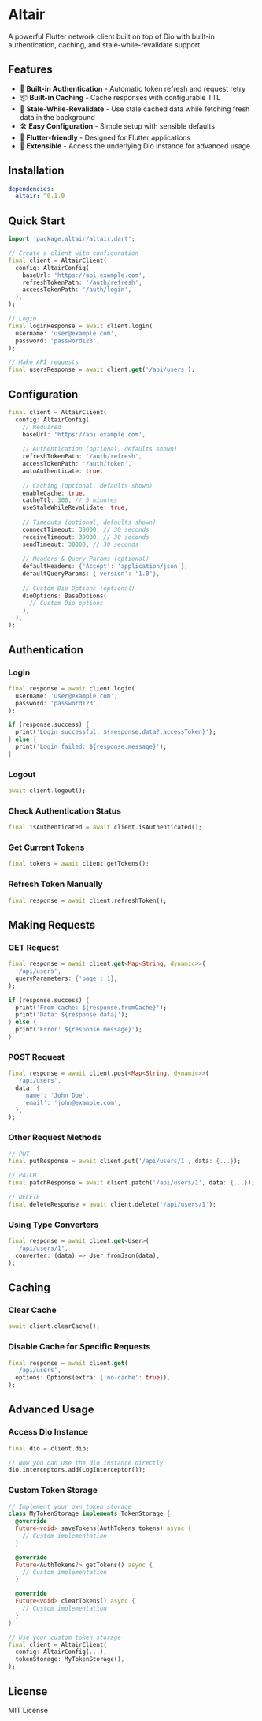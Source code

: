 # Altair

A powerful Flutter network client built on top of Dio with built-in authentication, caching, and stale-while-revalidate support.

## Features

- 🔐 **Built-in Authentication** - Automatic token refresh and request retry
- 📦 **Built-in Caching** - Cache responses with configurable TTL
- 🔄 **Stale-While-Revalidate** - Use stale cached data while fetching fresh data in the background
- 🛠️ **Easy Configuration** - Simple setup with sensible defaults
- 📱 **Flutter-friendly** - Designed for Flutter applications
- 🔌 **Extensible** - Access the underlying Dio instance for advanced usage

## Installation

```yaml
dependencies:
  altair: ^0.1.0
```

## Quick Start

```dart
import 'package:altair/altair.dart';

// Create a client with configuration
final client = AltairClient(
  config: AltairConfig(
    baseUrl: 'https://api.example.com',
    refreshTokenPath: '/auth/refresh',
    accessTokenPath: '/auth/login',
  ),
);

// Login
final loginResponse = await client.login(
  username: 'user@example.com',
  password: 'password123',
);

// Make API requests
final usersResponse = await client.get('/api/users');
```

## Configuration

```dart
final client = AltairClient(
  config: AltairConfig(
    // Required
    baseUrl: 'https://api.example.com',
    
    // Authentication (optional, defaults shown)
    refreshTokenPath: '/auth/refresh',
    accessTokenPath: '/auth/token',
    autoAuthenticate: true,
    
    // Caching (optional, defaults shown)
    enableCache: true,
    cacheTtl: 300, // 5 minutes
    useStaleWhileRevalidate: true,
    
    // Timeouts (optional, defaults shown)
    connectTimeout: 30000, // 30 seconds
    receiveTimeout: 30000, // 30 seconds
    sendTimeout: 30000, // 30 seconds
    
    // Headers & Query Params (optional)
    defaultHeaders: {'Accept': 'application/json'},
    defaultQueryParams: {'version': '1.0'},
    
    // Custom Dio Options (optional)
    dioOptions: BaseOptions(
      // Custom Dio options
    ),
  ),
);
```

## Authentication

### Login

```dart
final response = await client.login(
  username: 'user@example.com',
  password: 'password123',
);

if (response.success) {
  print('Login successful: ${response.data?.accessToken}');
} else {
  print('Login failed: ${response.message}');
}
```

### Logout

```dart
await client.logout();
```

### Check Authentication Status

```dart
final isAuthenticated = await client.isAuthenticated();
```

### Get Current Tokens

```dart
final tokens = await client.getTokens();
```

### Refresh Token Manually

```dart
final response = await client.refreshToken();
```

## Making Requests

### GET Request

```dart
final response = await client.get<Map<String, dynamic>>(
  '/api/users',
  queryParameters: {'page': 1},
);

if (response.success) {
  print('From cache: ${response.fromCache}');
  print('Data: ${response.data}');
} else {
  print('Error: ${response.message}');
}
```

### POST Request

```dart
final response = await client.post<Map<String, dynamic>>(
  '/api/users',
  data: {
    'name': 'John Doe',
    'email': 'john@example.com',
  },
);
```

### Other Request Methods

```dart
// PUT
final putResponse = await client.put('/api/users/1', data: {...});

// PATCH
final patchResponse = await client.patch('/api/users/1', data: {...});

// DELETE
final deleteResponse = await client.delete('/api/users/1');
```

### Using Type Converters

```dart
final response = await client.get<User>(
  '/api/users/1',
  converter: (data) => User.fromJson(data),
);
```

## Caching

### Clear Cache

```dart
await client.clearCache();
```

### Disable Cache for Specific Requests

```dart
final response = await client.get(
  '/api/users',
  options: Options(extra: {'no-cache': true}),
);
```

## Advanced Usage

### Access Dio Instance

```dart
final dio = client.dio;

// Now you can use the dio instance directly
dio.interceptors.add(LogInterceptor());
```

### Custom Token Storage

```dart
// Implement your own token storage
class MyTokenStorage implements TokenStorage {
  @override
  Future<void> saveTokens(AuthTokens tokens) async {
    // Custom implementation
  }

  @override
  Future<AuthTokens?> getTokens() async {
    // Custom implementation
  }

  @override
  Future<void> clearTokens() async {
    // Custom implementation
  }
}

// Use your custom token storage
final client = AltairClient(
  config: AltairConfig(...),
  tokenStorage: MyTokenStorage(),
);
```

## License

MIT License